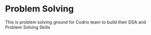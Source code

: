 # Problem Solving

This is problem solving ground for Codrix team to build their DSA and Problem Solving Skills 